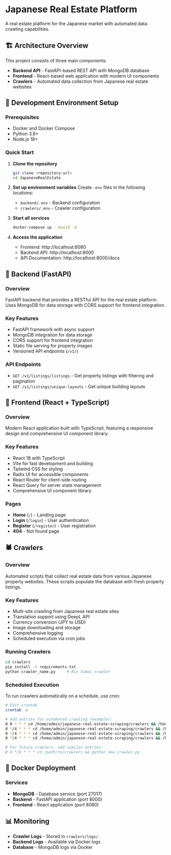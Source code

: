 # Japanese Real Estate Platform

A real estate platform for the Japanese market with automated data crawling capabilities.

## 🏗️ Architecture Overview

This project consists of three main components:

- **Backend API** - FastAPI-based REST API with MongoDB database
- **Frontend** - React-based web application with modern UI components  
- **Crawlers** - Automated data collection from Japanese real estate websites

## 🚀 Development Environment Setup

### Prerequisites

- Docker and Docker Compose
- Python 3.8+
- Node.js 18+

### Quick Start

1. **Clone the repository**
   ```bash
   git clone <repository-url>
   cd JapaneseRealEstate
   ```

2. **Set up environment variables**
   Create `.env` files in the following locations:
   - `backend/.env` - Backend configuration
   - `crawlers/.env` - Crawler configuration

3. **Start all services**
   ```bash
   docker-compose up --build -d
   ```

4. **Access the application**
   - Frontend: http://localhost:8080
   - Backend API: http://localhost:8000
   - API Documentation: http://localhost:8000/docs

## 🔧 Backend (FastAPI)

### Overview
FastAPI backend that provides a RESTful API for the real estate platform. Uses MongoDB for data storage with CORS support for frontend integration.

### Key Features
- FastAPI framework with async support
- MongoDB integration for data storage
- CORS support for frontend integration
- Static file serving for property images
- Versioned API endpoints (`/v1/`)

### API Endpoints
- `GET /v1/listings/listings` - Get property listings with filtering and pagination
- `GET /v1/listings/unique-layouts` - Get unique building layouts

## 🎨 Frontend (React + TypeScript)

### Overview
Modern React application built with TypeScript, featuring a responsive design and comprehensive UI component library.

### Key Features
- React 18 with TypeScript
- Vite for fast development and building
- Tailwind CSS for styling
- Radix UI for accessible components
- React Router for client-side routing
- React Query for server state management
- Comprehensive UI component library

### Pages
- **Home** (`/`) - Landing page
- **Login** (`/login`) - User authentication
- **Register** (`/register`) - User registration
- **404** - Not found page


## 🕷️ Crawlers

### Overview
Automated scripts that collect real estate data from various Japanese property websites. These scripts populate the database with fresh property listings.

### Key Features
- Multi-site crawling from Japanese real estate sites
- Translation support using DeepL API
- Currency conversion (JPY to USD)
- Image downloading and storage
- Comprehensive logging
- Scheduled execution via cron jobs


### Running Crawlers
```bash
cd crawlers
pip install -r requirements.txt
python crawler_name.py     # Run Sumai crawler
```

### Scheduled Execution
To run crawlers automatically on a schedule, use cron:

```bash
# Edit crontab
crontab -e

# Add entries for automated crawling (example):
0 0 * * * cd /home/admin/japanese-real-estate-scraping/crawlers && /home/admin/japanese-real-estate-scraping/crawlers/venv/bin/python cleanup.py
0 */4 * * * cd /home/admin/japanese-real-estate-scraping/crawlers && /home/admin/japanese-real-estate-scraping/crawlers/venv/bin/python sumai.py
0 */4 * * * cd /home/admin/japanese-real-estate-scraping/crawlers && /home/admin/japanese-real-estate-scraping/crawlers/venv/bin/python nifty.py
0 */4 * * * cd /home/admin/japanese-real-estate-scraping/crawlers && /home/admin/japanese-real-estate-scraping/crawlers/venv/bin/python hatomark.py

# For future crawlers, add similar entries:
# 0 */6 * * * cd /path/to/crawlers && python new_crawler.py
```

## 🐳 Docker Deployment

### Services
- **MongoDB** - Database service (port 27017)
- **Backend** - FastAPI application (port 8000)
- **Frontend** - React application (port 8080)

## 📊 Monitoring

- **Crawler Logs** - Stored in `crawlers/logs/`
- **Backend Logs** - Available via Docker logs
- **Database** - MongoDB logs via Docker 